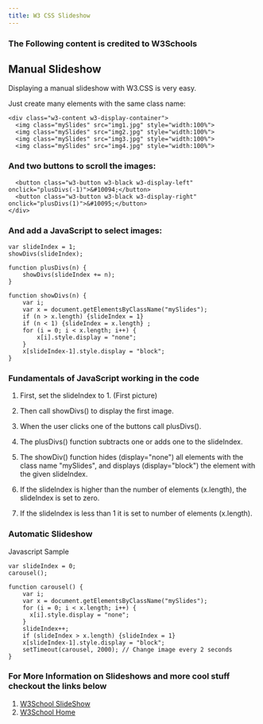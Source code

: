 ```yaml
---
title: W3 CSS Slideshow
---
```


### The Following content is credited to W3Schools

## Manual Slideshow

Displaying a manual slideshow with W3.CSS is very easy.

Just create many elements with the same class name:
```
<div class="w3-content w3-display-container">
  <img class="mySlides" src="img1.jpg" style="width:100%">
  <img class="mySlides" src="img2.jpg" style="width:100%">
  <img class="mySlides" src="img3.jpg" style="width:100%">
  <img class="mySlides" src="img4.jpg" style="width:100%">
```

### And two buttons to scroll the images:
```
  <button class="w3-button w3-black w3-display-left" onclick="plusDivs(-1)">&#10094;</button>
  <button class="w3-button w3-black w3-display-right" onclick="plusDivs(1)">&#10095;</button>
</div>
```
### And add a JavaScript to select images:

```
var slideIndex = 1;
showDivs(slideIndex);

function plusDivs(n) {
    showDivs(slideIndex += n);
}

function showDivs(n) {
    var i;
    var x = document.getElementsByClassName("mySlides");
    if (n > x.length) {slideIndex = 1} 
    if (n < 1) {slideIndex = x.length} ;
    for (i = 0; i < x.length; i++) {
        x[i].style.display = "none"; 
    }
    x[slideIndex-1].style.display = "block"; 
}
```
### Fundamentals of JavaScript working in the code

1. First, set the slideIndex to 1. (First picture)

2. Then call showDivs() to display the first image.

3. When the user clicks one of the buttons call plusDivs().

4. The plusDivs() function subtracts one or  adds one to the slideIndex.

5. The showDiv() function hides (display="none") all elements with the class name "mySlides", and displays (display="block") the element with the given slideIndex.

6. If the slideIndex is higher than the number of elements (x.length), the slideIndex is set to zero.

7. If the slideIndex is less than 1 it is set to number of elements (x.length).

### Automatic Slideshow

Javascript Sample
```
var slideIndex = 0;
carousel();

function carousel() {
    var i;
    var x = document.getElementsByClassName("mySlides");
    for (i = 0; i < x.length; i++) {
      x[i].style.display = "none"; 
    }
    slideIndex++;
    if (slideIndex > x.length) {slideIndex = 1} 
    x[slideIndex-1].style.display = "block"; 
    setTimeout(carousel, 2000); // Change image every 2 seconds
}
```
### For More Information on Slideshows and more cool stuff checkout the links below

1. <a href="https://www.w3schools.com/w3css/w3css_slideshow.asp" target="_blank">W3School SlideShow</a>
2. <a href="https://www.w3schools.com" target="_blank">W3School Home</a>
